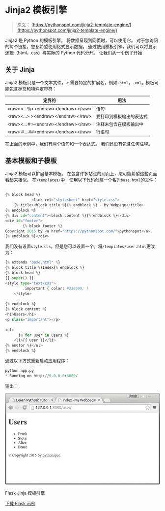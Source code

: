 # Jinja2 模板引擎

> 原文： [https://pythonspot.com/jinja2-template-engine/](https://pythonspot.com/jinja2-template-engine/)

Jinja2 是 Python 的模板引擎。 将数据呈现到网页时，可以使用它。 对于您访问的每个链接，您都希望使用格式显示数据。 通过使用模板引擎，我们可以将显示逻辑（html，css）与实际的 Python 代码分开。 让我们从一个例子开始

## 关于 Jinja

Jinja2 模板只是一个文本文件，不需要特定的扩展名，例如`.html`，`.xml`。模板可能包含标签和特殊定界符：

| 定界符 | 用法 |
| --- | --- |
| &lt;raw&gt;&lt;…％&gt;&lt;endraw&gt;&lt;/endraw&gt;&lt;/raw&gt; | 语句 |
| &lt;raw&gt;&lt;…&gt; &gt;&lt;endraw&gt;&lt;/endraw&gt;&lt;/raw&gt; | 要打印到模板输出的表达式 |
| &lt;raw&gt;&lt;…＃&gt;&lt;endraw&gt;&lt;/endraw&gt;&lt;/raw&gt; | 注释未包含在模板输出中 |
| &lt;raw&gt;＃…##&lt;endraw&gt;&lt;/endraw&gt;&lt;/raw&gt; | 行语句 |

在上面的示例中，我们有两个语句和一个表达式。 我们还没有包含任何注释。

## 基本模板和子模板

Jinja2 模板可以扩展基本模板。 在包含许多站点的网页上，您可能希望这些页面看起来相似。 在`/templates/`中，使用以下代码创建一个名为`base.html`的文件：

```py

{% block head %}
     	 	<link rel="stylesheet" href="style.css">
    {% title><block title %}{% endblock %} - My Webpage</title>
{% endblock %}
{% div id="content"><block content %}{% endblock %}</div>
<div id="footer">
        {% block footer %}
Copyright 2015 by <a href="https://pythonspot.com/">pythonspot</a>.
{% endblock %}</div>

```

我们没有设置`style.css`，但是您可以设置一个。将`/templates/user.html`更改为：

```py
{% extends "base.html" %}
{% block title %}Index{% endblock %}
{% block head %}
{{ super() }}
<style type="text/css">
        .important { color: #336699; }
    </style>

{% endblock %}
{% block content %}
<h1>Users</h1>
<p class="important"></p>

<ul>
      {% for user in users %}
 	<li>{{ user }}</li>
{% endfor %}</ul>
{% endblock %}

```

通过以下方式重新启动应用程序：

```py
python app.py
* Running on http://0.0.0.0:8080/

```

输出：

![template jinja](img/b183ab9d09b4460a2626a0004e1f1b00.jpg)

Flask Jinja 模板引擎

[下载 Flask 示例](https://pythonspot.com/download-flask-examples/)